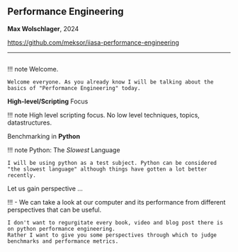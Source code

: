 ## Performance Engineering 

**Max Wolschlager**, 2024

https://github.com/meksor/iiasa-performance-engineering

---
```
```

!!! note
    Welcome.

    Welcome everyone. As you already know I will be talking about the basics of "Performance Engineering" today. 

**High-level/Scripting** Focus

!!! note 
    High level scripting focus. No low level techniques, topics, datastructures.

Benchmarking in **Python**

!!! note
    Python: The *Slowest* Language

    I will be using python as a test subject. Python can be considered "the slowest language" although things have gotten a lot better recently. 

Let us gain perspective ...

!!! -
    We can take a look at our computer and its performance from different perspectives that can be useful.

    I don't want to regurgitate every book, video and blog post there is on python performance engineering. 
    Rather I want to give you some perspectives through which to judge benchmarks and performance metrics.





